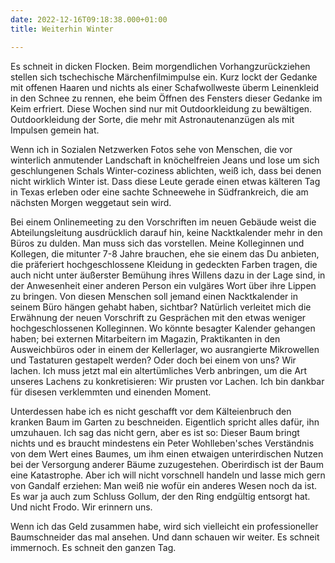 ```yaml
---
date: 2022-12-16T09:18:38.000+01:00
title: Weiterhin Winter

---
```

Es schneit in dicken Flocken. Beim morgendlichen Vorhangzurückziehen stellen sich tschechische Märchenfilmimpulse ein. Kurz lockt der Gedanke mit offenen Haaren und nichts als einer Schafwollweste überm Leinenkleid in den Schnee zu rennen, ehe beim Öffnen des Fensters dieser Gedanke im Keim erfriert. Diese Wochen sind nur mit Outdoorkleidung zu bewältigen. Outdoorkleidung der Sorte, die mehr mit Astronautenanzügen als mit Impulsen gemein hat.

Wenn ich in Sozialen Netzwerken Fotos sehe von Menschen, die vor winterlich anmutender Landschaft in knöchelfreien Jeans und lose um sich geschlungenen Schals Winter-coziness ablichten, weiß ich, dass bei denen nicht wirklich Winter ist. Dass diese Leute gerade einen etwas kälteren Tag in Texas erleben oder eine sachte Schneewehe in Südfrankreich, die am nächsten Morgen weggetaut sein wird.

Bei einem Onlinemeeting zu den Vorschriften im neuen Gebäude weist die Abteilungsleitung ausdrücklich darauf hin, keine Nacktkalender mehr in den Büros zu dulden. Man muss sich das vorstellen. Meine Kolleginnen und Kollegen, die mitunter 7-8 Jahre brauchen, ehe sie einem das Du anbieten, die präferiert hochgeschlossene Kleidung in gedeckten Farben tragen, die auch nicht unter äußerster Bemühung ihres Willens dazu in der Lage sind, in der Anwesenheit einer anderen Person ein vulgäres Wort über ihre Lippen zu bringen. Von diesen Menschen soll jemand einen Nacktkalender in seinem Büro hängen gehabt haben, sichtbar? Natürlich verleitet mich die Erwähnung der neuen Vorschrift zu Gesprächen mit den etwas weniger hochgeschlossenen Kolleginnen. Wo könnte besagter Kalender gehangen haben; bei externen Mitarbeitern im Magazin, Praktikanten in den Ausweichbüros oder in einem der Kellerlager, wo ausrangierte Mikrowellen und Tastaturen gestapelt werden? Oder doch bei einem von uns? Wir lachen. Ich muss jetzt mal ein altertümliches Verb anbringen, um die Art unseres Lachens zu konkretisieren: Wir prusten vor Lachen. Ich bin dankbar für disesen verklemmten und einenden Moment.

Unterdessen habe ich es nicht geschafft vor dem Kälteienbruch den kranken Baum im Garten zu beschneiden. Eigentlich spricht alles dafür, ihn umzuhauen. Ich sag das nicht gern, aber es ist so: Dieser Baum bringt nichts und es braucht mindestens ein Peter Wohlleben'sches Verständnis von dem Wert eines Baumes, um ihm einen etwaigen unterirdischen Nutzen bei der Versorgung anderer Bäume zuzugestehen. Oberirdisch ist der Baum eine Katastrophe. Aber ich will nicht vorschnell handeln und lasse mich gern von Gandalf erziehen: Man weiß nie wofür ein anderes Wesen noch da ist. Es war ja auch zum Schluss Gollum, der den Ring endgültig entsorgt hat. Und nicht Frodo. Wir erinnern uns.

Wenn ich das Geld zusammen habe, wird sich vielleicht ein professioneller Baumschneider das mal ansehen. Und dann schauen wir weiter. Es schneit immernoch. Es schneit den ganzen Tag. 
